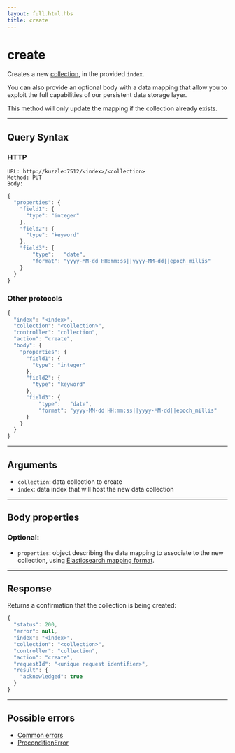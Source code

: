 ```yaml
---
layout: full.html.hbs
title: create
---
```


# create

<SinceBadge version="1.0.0" />

Creates a new [collection](/core/1/guide/essentials/persisted), in the provided `index`.

<SinceBadge version="1.3.0" />

You can also provide an optional body with a data mapping that allow you to exploit the full capabilities of our persistent data storage layer.

This method will only update the mapping if the collection already exists.

---

## Query Syntax

### HTTP

```http
URL: http://kuzzle:7512/<index>/<collection>
Method: PUT
Body:
```

```js
{
  "properties": {
    "field1": {
      "type": "integer"
    },
    "field2": {
      "type": "keyword"
    },
    "field3": {
        "type":   "date",
        "format": "yyyy-MM-dd HH:mm:ss||yyyy-MM-dd||epoch_millis"
    }
  }
}
```

### Other protocols

```js
{
  "index": "<index>",
  "collection": "<collection>",
  "controller": "collection",
  "action": "create",
  "body": {
    "properties": {
      "field1": {
        "type": "integer"
      },
      "field2": {
        "type": "keyword"
      },
      "field3": {
          "type":   "date",
          "format": "yyyy-MM-dd HH:mm:ss||yyyy-MM-dd||epoch_millis"
      }
    }
  }
}
```

---

## Arguments

- `collection`: data collection to create
- `index`: data index that will host the new data collection

---

## Body properties

### Optional:

- `properties`: object describing the data mapping to associate to the new collection, using [Elasticsearch mapping format](https://www.elastic.co/guide/en/elasticsearch/reference/5.6/mapping.html).

---

## Response

Returns a confirmation that the collection is being created:

```javascript
{
  "status": 200,
  "error": null,
  "index": "<index>",
  "collection": "<collection>",
  "controller": "collection",
  "action": "create",
  "requestId": "<unique request identifier>",
  "result": {
    "acknowledged": true
  }
}
```

---

## Possible errors

- [Common errors](/api/1/essentials/errors/#common-errors)
- [PreconditionError](/api/1/essentials/errors/#preconditionerror)
